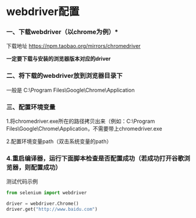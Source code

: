 # webdriver配置

### 一、下载webdriver（以chrome为例）*

下载地址 https://npm.taobao.org/mirrors/chromedriver

**一定要下载与安装的浏览器版本对应的driver**

### 二、将下载的webdriver放到浏览器目录下

一般是  C:\Program Files\Google\Chrome\Application

### 三、配置环境变量

1.将chromedriver.exe所在的路径拷贝出来（例如：C:\Program Files\Google\Chrome\Application，不需要带上chromedriver.exe

2.配置环境变量path（双击系统变量的path）

### 4.重启编译器，运行下面脚本检查是否配置成功（若成功打开谷歌浏览器，则配置成功）

测试代码示例

```python
from selenium import webdriver

driver = webdriver.Chrome()
driver.get("http://www.baidu.com")
```

